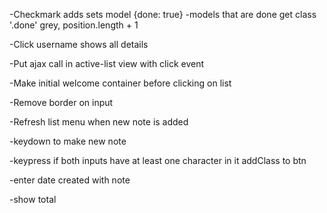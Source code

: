 -Checkmark adds sets model {done: true}
	-models that are done get class '.done' grey, position.length + 1

-Click username shows all details

-Put ajax call in active-list view with click event

-Make initial welcome container before clicking on list

-Remove border on input

-Refresh list menu when new note is added

-keydown to make new note

-keypress if both inputs have at least one character in it addClass to btn

-enter date created with note

-show total